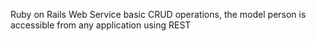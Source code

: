 Ruby on Rails Web Service basic CRUD operations, the model person is accessible from any application using REST
